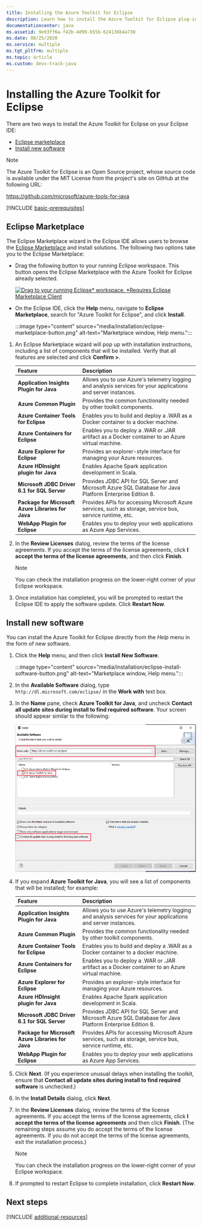```yaml
---
title: Installing the Azure Toolkit for Eclipse
description: Learn how to install the Azure Toolkit for Eclipse plug-in to create and deploy cloud applications to Azure.
documentationcenter: java
ms.assetid: 9e93ff6a-f42b-4d99-b55b-624136b4a730
ms.date: 08/25/2020
ms.service: multiple
ms.tgt_pltfrm: multiple
ms.topic: article
ms.custom: devx-track-java
---
```


# Installing the Azure Toolkit for Eclipse

There are two ways to install the Azure Toolkit for Eclipse on your Eclipse IDE:

  - [Eclipse marketplace](#eclipse-marketplace)
  - [Install new software](#install-new-software)

> [!NOTE] 
> 
> The Azure Toolkit for Eclipse is an Open Source project, whose source code is available under the MIT License from the project's site on GitHub at the following URL: 
> 
> <https://github.com/microsoft/azure-tools-for-java> 
> 

[!INCLUDE [basic-prerequisites](includes/basic-prerequisites.md)]

## Eclipse Marketplace

The Eclipse Marketplace wizard in the Eclipse IDE allows users to browse the [Eclipse Marketplace](https://marketplace.eclipse.org/) and install solutions. The following two options take you to the Eclipse Marketplace:

   * Drag the following button to your running Eclipse workspace. This button opens the Eclipse Marketplace with the Azure Toolkit for Eclipse already selected.

      [![Drag to your running Eclipse* workspace. *Requires Eclipse Marketplace Client](https://marketplace.eclipse.org/sites/all/themes/solstice/public/images/marketplace/btn-install.png)](http://marketplace.eclipse.org/marketplace-client-intro?mpc_install=1919278 "Drag to your running Eclipse* workspace. *Requires Eclipse Marketplace Client")

   * On the Eclipse IDE, click the **Help** menu, navigate to **Eclipse Marketplace**, search for "Azure Toolkit for Eclipse", and click **Install**.

      :::image type="content" source="media/installation/eclipse-marketplace-button.png" alt-text="Marketplace window, Help menu."::: 

1. An Eclipse Marketplace wizard will pop up with installation instructions, including a list of components that will be installed. Verify that all features are selected and click **Confirm >**.

   | Feature | Description | 
   |---|---| 
   | **Application Insights Plugin for Java** | Allows you to use Azure's telemetry logging and analysis services for your applications and server instances. | 
   | **Azure Common Plugin** | Provides the common functionality needed by other toolkit components. | 
   | **Azure Container Tools for Eclipse** | Enables you to build and deploy a .WAR as a Docker container to a docker machine. | 
   | **Azure Containers for Eclipse** | Enables you to deploy a .WAR or .JAR artifact as a Docker container to an Azure virtual machine. | 
   | **Azure Explorer for Eclipse** | Provides an explorer-style interface for managing your Azure resources. | 
   | **Azure HDInsight plugin for Java** | Enables Apache Spark application development in Scala. |
   | **Microsoft JDBC Driver 6.1 for SQL Server** | Provides JDBC API for SQL Server and Microsoft Azure SQL Database for Java Platform Enterprise Edition 8. | 
   | **Package for Microsoft Azure Libraries for Java** | Provides APIs for accessing Microsoft Azure services, such as storage, service bus, service runtime, etc. | 
   | **WebApp Plugin for Eclipse** | Enables you to deploy your web applications as Azure App Services. | 

1. In the **Review Licenses** dialog, review the terms of the license agreements. If you accept the terms of the license agreements, click **I accept the terms of the license agreements**, and then click **Finish**. 

   > [!NOTE]
   > You can check the installation progress on the lower-right corner of your Eclipse workspace.

4. Once installation has completed, you will be prompted to restart the Eclipse IDE to apply the software update. Click **Restart Now**.

## Install new software

You can install the Azure Toolkit for Eclipse directly from the *Help* menu in the form of new software.

1. Click the **Help** menu, and then click **Install New Software**.

   :::image type="content" source="media/installation/eclipse-install-software-button.png" alt-text="Marketplace window, Help menu."::: 

1. In the **Available Software** dialog, type `http://dl.microsoft.com/eclipse/` in the **Work with** text box.

1. In the **Name** pane, check **Azure Toolkit for Java**, and uncheck **Contact all update sites during install to find required software**. Your screen should appear similar to the following:

   ![Installing the Azure Toolkit for Eclipse][02]

1. If you expand **Azure Toolkit for Java**, you will see a list of components that will be installed; for example:

   | Feature | Description | 
   |---|---| 
   | **Application Insights Plugin for Java** | Allows you to use Azure's telemetry logging and analysis services for your applications and server instances. | 
   | **Azure Common Plugin** | Provides the common functionality needed by other toolkit components. | 
   | **Azure Container Tools for Eclipse** | Enables you to build and deploy a .WAR as a Docker container to a docker machine. | 
   | **Azure Containers for Eclipse** | Enables you to deploy a .WAR or .JAR artifact as a Docker container to an Azure virtual machine. | 
   | **Azure Explorer for Eclipse** | Provides an explorer-style interface for managing your Azure resources. | 
   | **Azure HDInsight plugin for Java** | Enables Apache Spark application development in Scala. |
   | **Microsoft JDBC Driver 6.1 for SQL Server** | Provides JDBC API for SQL Server and Microsoft Azure SQL Database for Java Platform Enterprise Edition 8. | 
   | **Package for Microsoft Azure Libraries for Java** | Provides APIs for accessing Microsoft Azure services, such as storage, service bus, service runtime, etc. | 
   | **WebApp Plugin for Eclipse** | Enables you to deploy your web applications as Azure App Services. | 

1. Click **Next**. (If you experience unusual delays when installing the toolkit, ensure that **Contact all update sites during install to find required software** is unchecked.)

1. In the **Install Details** dialog, click **Next**.

1. In the **Review Licenses** dialog, review the terms of the license agreements. If you accept the terms of the license agreements, click **I accept the terms of the license agreements** and then click **Finish**. (The remaining steps assume you do accept the terms of the license agreements. If you do not accept the terms of the license agreements, exit the installation process.)

   > [!NOTE]
   > You can check the installation progress on the lower-right corner of your Eclipse workspace.

1. If prompted to restart Eclipse to complete installation, click **Restart Now**.

## Next steps

[!INCLUDE [additional-resources](includes/additional-resources.md)]

<!-- URL List -->

<!-- Legacy MSDN URL = https://msdn.microsoft.com/library/azure/hh690946.aspx -->

<!-- IMG List -->
[02]: media/installation/eclipse-installation-02.png
